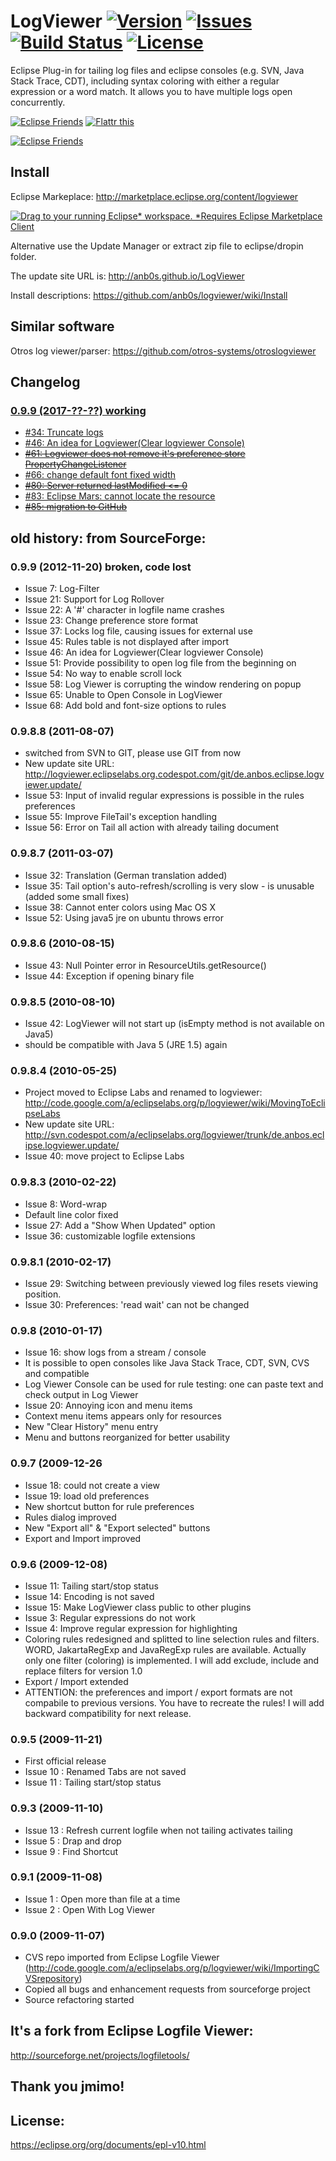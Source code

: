 # LogViewer [![Version](https://img.shields.io/github/release/anb0s/LogViewer.svg)](https://github.com/anb0s/LogViewer/releases) [![Issues](https://img.shields.io/github/issues/anb0s/LogViewer.svg)](https://github.com/anb0s/LogViewer/issues) [![Build Status](https://travis-ci.org/anb0s/LogViewer.svg)](https://travis-ci.org/anb0s/LogViewer) [![License](https://img.shields.io/badge/License-EPL%201.0-blue.svg)](https://eclipse.org/org/documents/epl-v10.html)
Eclipse Plug-in for tailing log files and eclipse consoles (e.g. SVN, Java Stack Trace, CDT), including syntax coloring with either a regular expression or a word match. It allows you to have multiple logs open concurrently.

<a href="https://eclipse.org/donate/" target="_blank"> <img src="http://www.eclipse.org/donate/images/friendslogo200.jpg" alt="Eclipse Friends" title="Eclipse Friends" border="0" /></a>
<a href="http://flattr.com/thing/62009/logviewer" target="_blank"> <img src="http://api.flattr.com/button/button-static-50x60.png" alt="Flattr this" title="Flattr this" border="0" /></a>

<a href="https://github.com/anb0s/logviewer" target="_blank"> <img src="https://raw.githubusercontent.com/anb0s/logviewer/master/de.anbos.eclipse.logviewer.plugin/screens/LogViewer_view_File_0.9.8.jpg" alt="Eclipse Friends" title="Eclipse Friends" border="0" /></a>

## Install

Eclipse Markeplace: http://marketplace.eclipse.org/content/logviewer

<a href="http://marketplace.eclipse.org/marketplace-client-intro?mpc_install=1066" class="drag" title="Drag to your running Eclipse* workspace. *Requires Eclipse Marketplace Client"><img class="img-responsive" src="https://marketplace.eclipse.org/sites/all/themes/solstice/public/images/marketplace/btn-install.png" alt="Drag to your running Eclipse* workspace. *Requires Eclipse Marketplace Client" /></a>

Alternative use the Update Manager or extract zip file to eclipse/dropin folder.

The update site URL is: http://anb0s.github.io/LogViewer

Install descriptions: https://github.com/anb0s/logviewer/wiki/Install

## Similar software
Otros log viewer/parser: https://github.com/otros-systems/otroslogviewer

## Changelog

### [0.9.9 (2017-??-??) working](https://github.com/anb0s/LogViewer/milestone/2)
* [#34: Truncate logs](https://github.com/anb0s/LogViewer/issues/34)
* [#46: An idea for Logviewer(Clear logviewer Console)](https://github.com/anb0s/LogViewer/issues/46)
* ~~[#61: Logviewer does not remove it's preference store PropertyChangeListener](https://github.com/anb0s/LogViewer/issues/61)~~
* [#66: change default font fixed width](https://github.com/anb0s/LogViewer/issues/66)
* ~~[#80: Server returned lastModified <= 0](https://github.com/anb0s/LogViewer/issues/80)~~
* [#83: Eclipse Mars: cannot locate the resource](https://github.com/anb0s/LogViewer/issues/83)
* ~~[#85: migration to GitHub](https://github.com/anb0s/LogViewer/issues/85)~~

## old history: from SourceForge:
### 0.9.9 (2012-11-20) broken, code lost
* Issue 7: Log-Filter
* Issue 21: Support for Log Rollover
* Issue 22: A '#' character in logfile name crashes
* Issue 23: Change preference store format
* Issue 37: Locks log file, causing issues for external use
* Issue 45: Rules table is not displayed after import
* Issue 46: An idea for Logviewer(Clear logviewer Console)
* Issue 51:	Provide possibility to open log file from the beginning on
* Issue 54: No way to enable scroll lock
* Issue 58: Log Viewer is corrupting the window rendering on popup
* Issue 65: Unable to Open Console in LogViewer
* Issue 68: Add bold and font-size options to rules

### 0.9.8.8 (2011-08-07)
* switched from SVN to GIT, please use GIT from now
* New update site URL: http://logviewer.eclipselabs.org.codespot.com/git/de.anbos.eclipse.logviewer.update/
* Issue 53:	Input of invalid regular expressions is possible in the rules preferences
* Issue 55:	Improve FileTail's exception handling
* Issue 56:	Error on Tail all action with already tailing document

### 0.9.8.7 (2011-03-07)
* Issue 32: Translation (German translation added)
* Issue 35: Tail option's auto-refresh/scrolling is very slow - is unusable (added some small fixes)
* Issue 38: Cannot enter colors using Mac OS X
* Issue 52: Using java5 jre on ubuntu throws error

### 0.9.8.6 (2010-08-15)
* Issue 43: Null Pointer error in ResourceUtils.getResource()
* Issue 44: Exception if opening binary file

### 0.9.8.5 (2010-08-10)
* Issue 42: LogViewer will not start up (isEmpty method is not available on Java5)
* should be compatible with Java 5 (JRE 1.5) again

### 0.9.8.4 (2010-05-25)
* Project moved to Eclipse Labs and renamed to logviewer: http://code.google.com/a/eclipselabs.org/p/logviewer/wiki/MovingToEclipseLabs
* New update site URL: http://svn.codespot.com/a/eclipselabs.org/logviewer/trunk/de.anbos.eclipse.logviewer.update/
* Issue 40: move project to Eclipse Labs

### 0.9.8.3 (2010-02-22)
* Issue 8: Word-wrap
* Default line color fixed
* Issue 27: Add a "Show When Updated" option
* Issue 36: customizable logfile extensions

### 0.9.8.1 (2010-02-17)
* Issue 29: Switching between previously viewed log files resets viewing position.
* Issue 30: Preferences: 'read wait' can not be changed

### 0.9.8 (2010-01-17)
* Issue 16: show logs from a stream / console
* It is possible to open consoles like Java Stack Trace, CDT, SVN, CVS and compatible
* Log Viewer Console can be used for rule testing: one can paste text and check output in Log Viewer
* Issue 20: Annoying icon and menu items
* Context menu items appears only for resources
* New "Clear History" menu entry
* Menu and buttons reorganized for better usability

### 0.9.7 (2009-12-26
* Issue 18: could not create a view
* Issue 19: load old preferences
* New shortcut button for rule preferences
* Rules dialog improved
* New "Export all" & "Export selected" buttons
* Export and Import improved

### 0.9.6 (2009-12-08)
* Issue 11: Tailing start/stop status
* Issue 14: Encoding is not saved
* Issue 15: Make LogViewer class public to other plugins
* Issue 3: Regular expressions do not work
* Issue 4: Improve regular expression for highlighting
* Coloring rules redesigned and splitted to line selection rules and filters. WORD, JakartaRegExp and JavaRegExp rules are available. Actually only one filter (coloring) is implemented. I will add exclude, include and replace filters for version 1.0
* Export / Import extended
* ATTENTION: the preferences and import / export formats are not compabile to previous versions. You have to recreate the rules! I will add backward compatibility for next release.

### 0.9.5 (2009-11-21)
* First official release
* Issue 10 : Renamed Tabs are not saved
* Issue 11 : Tailing start/stop status

### 0.9.3 (2009-11-10)
* Issue 13 : Refresh current logfile when not tailing activates tailing
* Issue 5 : Drap and drop
* Issue 9 : Find Shortcut

### 0.9.1 (2009-11-08)
* Issue 1 : Open more than file at a time
* Issue 2 : Open With Log Viewer

### 0.9.0 (2009-11-07)
* CVS repo imported from Eclipse Logfile Viewer (http://code.google.com/a/eclipselabs.org/p/logviewer/wiki/ImportingCVSrepository)
* Copied all bugs and enhancement requests from sourceforge project
* Source refactoring started


## It's a fork from Eclipse Logfile Viewer:
http://sourceforge.net/projects/logfiletools/

## Thank you jmimo!

License:
--------
https://eclipse.org/org/documents/epl-v10.html
